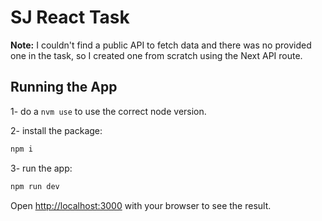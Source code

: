 # SJ React Task

**Note:** I couldn't find a public API to fetch data and there was no provided one in the task, so I created one from scratch using the Next API route.

## Running the App

1- do a `nvm use` to use the correct node version.

2- install the package:

```bash
npm i
```

3- run the app:

```bash
npm run dev
```

Open [http://localhost:3000](http://localhost:3000) with your browser to see the result.
